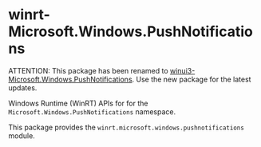 <!-- warning: Please don't edit this file. It was automatically generated. -->

# winrt-Microsoft.Windows.PushNotifications

ATTENTION: This package has been renamed to
[winui3-Microsoft.Windows.PushNotifications](https://pypi.org/project/winui3-Microsoft.Windows.PushNotifications/).
Use the new package for the latest updates.

Windows Runtime (WinRT) APIs for for the `Microsoft.Windows.PushNotifications` namespace.

This package provides the `winrt.microsoft.windows.pushnotifications` module.
